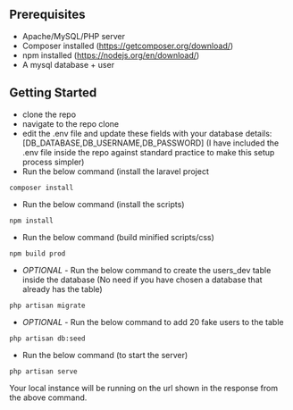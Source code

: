 
## Prerequisites

- Apache/MySQL/PHP server
- Composer installed        (https://getcomposer.org/download/)
- npm installed             (https://nodejs.org/en/download/)
- A mysql database + user

## Getting Started

- clone the repo
- navigate to the repo clone
- edit the .env file and update these fields with your database details: [DB_DATABASE,DB_USERNAME,DB_PASSWORD] (I have included the .env file inside the repo against standard practice to make this setup process simpler)
- Run the below command (install the laravel project
```
composer install
```
- Run the below command (install the scripts)
```
npm install
```
- Run the below command (build minified scripts/css)
```
npm build prod 
```
- *OPTIONAL* - Run the below command to create the users_dev table inside the database (No need if you have chosen a database that already has the table)
```
php artisan migrate 
```
- *OPTIONAL* - Run the below command to add 20 fake users to the table
```
php artisan db:seed 
```
- Run the below command (to start the server)
```
php artisan serve
```


Your local instance will be running on the url shown in the response from the above command.

